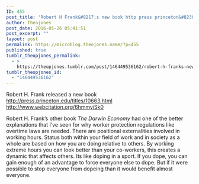 ```yaml
---
ID: 455
post_title: 'Robert H Frank&#8217;s new book http press princeton&#8230;'
author: theojones
post_date: 2016-05-26 05:41:51
post_excerpt: ""
layout: post
permalink: https://microblog.theojones.name/?p=455
published: true
tumblr_theopjones_permalink:
  - >
    https://theopjones.tumblr.com/post/146449536162/robert-h-franks-new-book-http-press-princeton
tumblr_theopjones_id:
  - "146449536162"
---
```

<p>Robert H. Frank released a new book<br /><a href="http://press.princeton.edu/titles/10663.html" rel="nofollow">http://press.princeton.edu/titles/10663.html</a><br /><a href="http://www.webcitation.org/6hmmyiSk0" rel="nofollow">http://www.webcitation.org/6hmmyiSk0</a></p>
<p>Robert H. Frank’s other book <em>The Darwin Economy</em> had one of the better explanations that I’ve seen for why worker protection regulations like overtime laws are needed. There are positional externalities involved in working hours. Status both within your field of work and in society as a whole are based on how you are doing relative to others. By working extreme hours you can look better than your co-workers, this creates a dynamic that affects others. Its like doping in a sport. If you dope, you can gain enough of an advantage to force everyone else to dope. But if it were possible to stop everyone from dopeing than it would benefit almost everyone.</p>